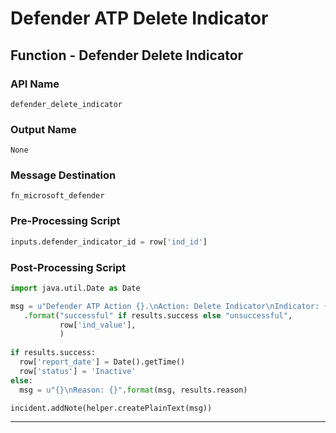 <!--
    DO NOT MANUALLY EDIT THIS FILE
    THIS FILE IS AUTOMATICALLY GENERATED WITH resilient-circuits codegen
-->

# Defender ATP Delete Indicator

## Function - Defender Delete Indicator

### API Name
`defender_delete_indicator`

### Output Name
`None`

### Message Destination
`fn_microsoft_defender`

### Pre-Processing Script
```python
inputs.defender_indicator_id = row['ind_id']
```

### Post-Processing Script
```python
import java.util.Date as Date

msg = u"Defender ATP Action {}.\nAction: Delete Indicator\nIndicator: {}"\
   .format("successful" if results.success else "unsuccessful",
           row['ind_value'],
           )
           
if results.success:
  row['report_date'] = Date().getTime()
  row['status'] = 'Inactive'
else:
  msg = u"{}\nReason: {}".format(msg, results.reason)

incident.addNote(helper.createPlainText(msg))

```

---

